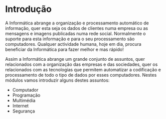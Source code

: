 
# Introdução

A Informática abrange a organização e processamento automático de informação, quer esta seja os dados de clientes numa empresa ou as mensagens e imagens publicadas numa rede social. Normalmente o suporte para esta informação e para o seu processamento são computadores. Qualquer actividade humana, hoje em dia, procura beneficiar da Informática para fazer melhor e mas rápido! 

Assim a Informática abrange um grande conjunto de assuntos, quer relacionados com a organização das empresas e das sociedades, quer os relacionados com as tecnologias que permitem automatizar a codificação e processamento de todo o tipo de dados por esses computadores. Nestes módulos vamos introduzir alguns destes assuntos:

* Computador
* Programação
* Multimédia
* Internet
* Segurança




